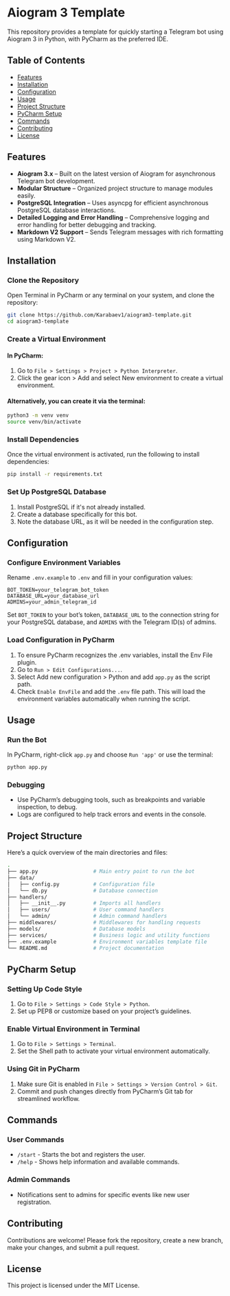 # Aiogram 3 Template

This repository provides a template for quickly starting a Telegram bot using Aiogram 3 in Python, with PyCharm as the preferred IDE.

## Table of Contents
- [Features](#features)
- [Installation](#installation)
- [Configuration](#configuration)
- [Usage](#usage)
- [Project Structure](#project-structure)
- [PyCharm Setup](#pycharm-setup)
- [Commands](#commands)
- [Contributing](#contributing)
- [License](#license)

## Features
- **Aiogram 3.x** – Built on the latest version of Aiogram for asynchronous Telegram bot development.
- **Modular Structure** – Organized project structure to manage modules easily.
- **PostgreSQL Integration** – Uses asyncpg for efficient asynchronous PostgreSQL database interactions.
- **Detailed Logging and Error Handling** – Comprehensive logging and error handling for better debugging and tracking.
- **Markdown V2 Support** – Sends Telegram messages with rich formatting using Markdown V2.

## Installation

### Clone the Repository
Open Terminal in PyCharm or any terminal on your system, and clone the repository:

```bash
git clone https://github.com/Karabaev1/aiogram3-template.git
cd aiogram3-template
```

### Create a Virtual Environment

#### In PyCharm:
1. Go to `File > Settings > Project > Python Interpreter`.
2. Click the gear icon > Add and select New environment to create a virtual environment.

#### Alternatively, you can create it via the terminal:
```bash
python3 -m venv venv
source venv/bin/activate
```

### Install Dependencies
Once the virtual environment is activated, run the following to install dependencies:
```bash
pip install -r requirements.txt
```

### Set Up PostgreSQL Database
1. Install PostgreSQL if it's not already installed.
2. Create a database specifically for this bot.
3. Note the database URL, as it will be needed in the configuration step.

## Configuration

### Configure Environment Variables
Rename `.env.example` to `.env` and fill in your configuration values:
```dotenv
BOT_TOKEN=your_telegram_bot_token
DATABASE_URL=your_database_url
ADMINS=your_admin_telegram_id
```

Set `BOT_TOKEN` to your bot’s token, `DATABASE_URL` to the connection string for your PostgreSQL database, and `ADMINS` with the Telegram ID(s) of admins.

### Load Configuration in PyCharm
1. To ensure PyCharm recognizes the .env variables, install the Env File plugin.
2. Go to `Run > Edit Configurations...`.
3. Select Add new configuration > Python and add `app.py` as the script path.
4. Check `Enable EnvFile` and add the `.env` file path. This will load the environment variables automatically when running the script.

## Usage

### Run the Bot
In PyCharm, right-click `app.py` and choose `Run 'app'` or use the terminal:
```bash
python app.py
```

### Debugging
- Use PyCharm’s debugging tools, such as breakpoints and variable inspection, to debug.
- Logs are configured to help track errors and events in the console.

## Project Structure
Here’s a quick overview of the main directories and files:
```bash
.
├── app.py                  # Main entry point to run the bot
├── data/
│   ├── config.py           # Configuration file
│   └── db.py               # Database connection
├── handlers/
│   ├── __init__.py         # Imports all handlers
│   ├── users/              # User command handlers
│   └── admin/              # Admin command handlers
├── middlewares/            # Middlewares for handling requests
├── models/                 # Database models
├── services/               # Business logic and utility functions
├── .env.example            # Environment variables template file
└── README.md               # Project documentation
```

## PyCharm Setup

### Setting Up Code Style
1. Go to `File > Settings > Code Style > Python`.
2. Set up PEP8 or customize based on your project’s guidelines.

### Enable Virtual Environment in Terminal
1. Go to `File > Settings > Terminal`.
2. Set the Shell path to activate your virtual environment automatically.

### Using Git in PyCharm
1. Make sure Git is enabled in `File > Settings > Version Control > Git`.
2. Commit and push changes directly from PyCharm’s Git tab for streamlined workflow.

## Commands

### User Commands
- `/start` - Starts the bot and registers the user.
- `/help` - Shows help information and available commands.

### Admin Commands
- Notifications sent to admins for specific events like new user registration.

## Contributing
Contributions are welcome! Please fork the repository, create a new branch, make your changes, and submit a pull request.

## License
This project is licensed under the MIT License.